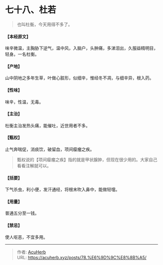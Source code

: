 # 七十八、杜若


> 也叫杜衡，今天用得不多了。

#### 【本经原文】
味辛微温，主胸胁下逆气，温中风，入脑户，头肿痛，多涕泪出，久服益精明目，轻身。一名杜衡。
#### 【产地】
山中阴地之多年生草，叶做心脏形，似细辛，惟经冬不凋，与细辛异，根入药。
#### 【性味】
味辛，性温，无毒。
#### 【主治】
杜衡主治发热头痛，能催吐，近世用者不多。
#### 【甄权】
止气奔喘促，消痰饮，破留血，项间瘿瘤之疾。

> 甄权说的【项间瘿瘤之疾】指的就是甲状腺肿，但现在很少用的。大家自己看看注解就可以。

#### 【括要】
下气杀虫，利小便，发汗通经，将根末吹入鼻中，能做轻嚏。
#### 【用量】
普通五分至一钱。
#### 【禁忌】
使人呕恶，不宜多用。

---

> 作者: [AcuHerb](https://acuherb.xyz)  
> URL: https://acuherb.xyz/posts/78.%E6%9D%9C%E8%8B%A5/  

